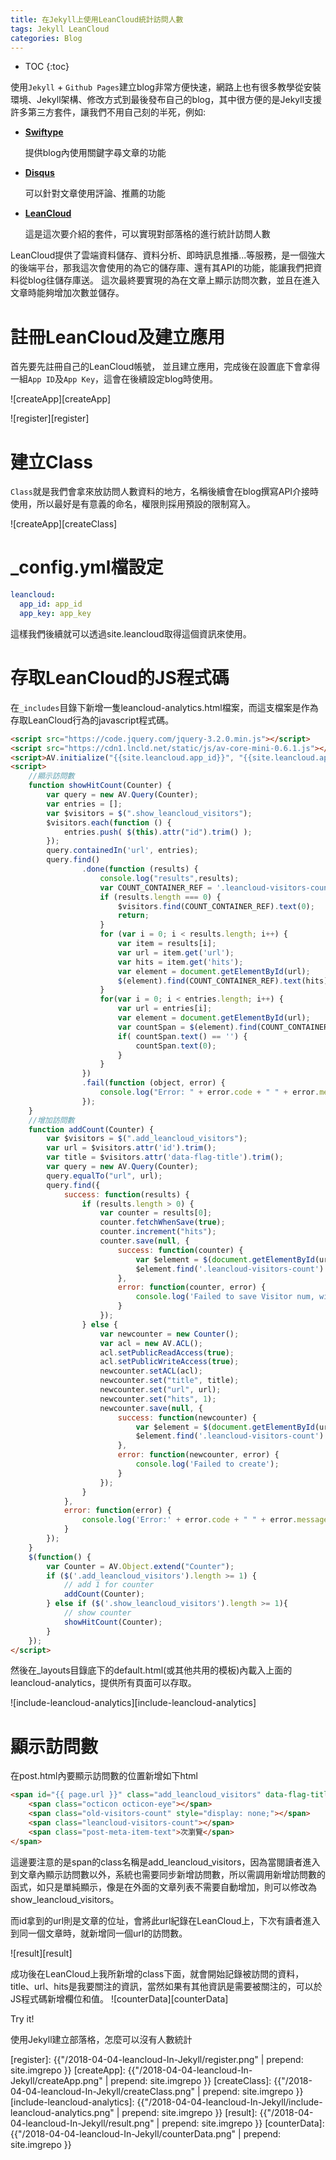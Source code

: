 ```yaml
---
title: 在Jekyll上使用LeanCloud統計訪問人數
tags: Jekyll LeanCloud
categories: Blog
---
```


* TOC 
{:toc}

使用`Jekyll` + `Github Pages`建立blog非常方便快速，網路上也有很多教學從安裝環境、Jekyll架構、修改方式到最後發布自己的blog，其中很方便的是Jekyll支援許多第三方套件，讓我們不用自己刻的半死，例如:

- **[Swiftype]**

    提供blog內使用關鍵字尋文章的功能

- **[Disqus]**

    可以針對文章使用評論、推薦的功能

- **[LeanCloud]**

    這是這次要介紹的套件，可以實現對部落格的進行統計訪問人數


LeanCloud提供了雲端資料儲存、資料分析、即時訊息推播...等服務，是一個強大的後端平台，那我這次會使用的為它的儲存庫、還有其API的功能，能讓我們把資料從blog往儲存庫送。
這次最終要實現的為在文章上顯示訪問次數，並且在進入文章時能夠增加次數並儲存。

# 註冊LeanCloud及建立應用
首先要先註冊自己的LeanCloud帳號， 並且建立應用，完成後在設置底下會拿得一組`App ID`及`App Key`，這會在後續設定blog時使用。

![createApp][createApp]

![register][register]

# 建立Class
`Class`就是我們會拿來放訪問人數資料的地方，名稱後續會在blog撰寫API介接時使用，所以最好是有意義的命名，權限則採用預設的限制寫入。

![createApp][createClass]

# _config.yml檔設定

~~~yml
leancloud:
  app_id: app_id
  app_key: app_key
~~~

這樣我們後續就可以透過site.leancloud取得這個資訊來使用。


# 存取LeanCloud的JS程式碼
在`_includes`目錄下新增一隻leancloud-analytics.html檔案，而這支檔案是作為存取LeanCloud行為的javascript程式碼。

~~~html
<script src="https://code.jquery.com/jquery-3.2.0.min.js"></script>
<script src="https://cdn1.lncld.net/static/js/av-core-mini-0.6.1.js"></script>
<script>AV.initialize("{{site.leancloud.app_id}}", "{{site.leancloud.app_key}}");</script>
<script>
    //顯示訪問數
    function showHitCount(Counter) {
        var query = new AV.Query(Counter);
        var entries = [];
        var $visitors = $(".show_leancloud_visitors");
        $visitors.each(function () {
            entries.push( $(this).attr("id").trim() );
        });
        query.containedIn('url', entries);
        query.find()
                .done(function (results) {
                    console.log("results",results);
                    var COUNT_CONTAINER_REF = '.leancloud-visitors-count';
                    if (results.length === 0) {
                        $visitors.find(COUNT_CONTAINER_REF).text(0);
                        return;
                    }
                    for (var i = 0; i < results.length; i++) {
                        var item = results[i];
                        var url = item.get('url');
                        var hits = item.get('hits');
                        var element = document.getElementById(url);
                        $(element).find(COUNT_CONTAINER_REF).text(hits);
                    }
                    for(var i = 0; i < entries.length; i++) {
                        var url = entries[i];
                        var element = document.getElementById(url);
                        var countSpan = $(element).find(COUNT_CONTAINER_REF);
                        if( countSpan.text() == '') {
                            countSpan.text(0);
                        }
                    }
                })
                .fail(function (object, error) {
                    console.log("Error: " + error.code + " " + error.message);
                });
    }
    //增加訪問數
    function addCount(Counter) {
        var $visitors = $(".add_leancloud_visitors");
        var url = $visitors.attr('id').trim();
        var title = $visitors.attr('data-flag-title').trim();
        var query = new AV.Query(Counter);
        query.equalTo("url", url);
        query.find({
            success: function(results) {
                if (results.length > 0) {
                    var counter = results[0];
                    counter.fetchWhenSave(true);
                    counter.increment("hits");
                    counter.save(null, {
                        success: function(counter) {
                            var $element = $(document.getElementById(url));
                            $element.find('.leancloud-visitors-count').text(counter.get('hits'));
                        },
                        error: function(counter, error) {
                            console.log('Failed to save Visitor num, with error message: ' + error.message);
                        }
                    });
                } else {
                    var newcounter = new Counter();
                    var acl = new AV.ACL();
                    acl.setPublicReadAccess(true);
                    acl.setPublicWriteAccess(true);
                    newcounter.setACL(acl);
                    newcounter.set("title", title);
                    newcounter.set("url", url);
                    newcounter.set("hits", 1);
                    newcounter.save(null, {
                        success: function(newcounter) {
                            var $element = $(document.getElementById(url));
                            $element.find('.leancloud-visitors-count').text(newcounter.get('hits'));
                        },
                        error: function(newcounter, error) {
                            console.log('Failed to create');
                        }
                    });
                }
            },
            error: function(error) {
                console.log('Error:' + error.code + " " + error.message);
            }
        });
    }
    $(function() {
        var Counter = AV.Object.extend("Counter");
        if ($('.add_leancloud_visitors').length >= 1) {
            // add 1 for counter
            addCount(Counter);
        } else if ($('.show_leancloud_visitors').length >= 1){
            // show counter
            showHitCount(Counter);
        }
    });
</script>
~~~

然後在_layouts目錄底下的default.html(或其他共用的模板)內載入上面的leancloud-analytics，提供所有頁面可以存取。

![include-leancloud-analytics][include-leancloud-analytics]

# 顯示訪問數

在post.html內要顯示訪問數的位置新增如下html

~~~html
<span id="{{ page.url }}" class="add_leancloud_visitors" data-flag-title="{{ page.title }}">
    <span class="octicon octicon-eye"></span>
    <span class="old-visitors-count" style="display: none;"></span>
    <span class="leancloud-visitors-count"></span>
    <span class="post-meta-item-text">次瀏覽</span>
</span>
~~~

這邊要注意的是span的class名稱是add_leancloud_visitors，因為當閱讀者進入到文章內顯示訪問數以外，系統也需要同步新增訪問數，所以需調用新增訪問數的函式，如只是單純顯示，像是在外面的文章列表不需要自動增加，則可以修改為show_leancloud_visitors。

而id拿到的url則是文章的位址，會將此url紀錄在LeanCloud上，下次有讀者進入到同一個文章時，就新增同一個url的訪問數。

![result][result]

成功後在LeanCloud上我所新增的class下面，就會開始記錄被訪問的資料，title、url、hits是我要關注的資訊，當然如果有其他資訊是需要被關注的，可以於JS程式碼新增欄位和值。
![counterData][counterData]

Try it!

使用Jekyll建立部落格，怎麼可以沒有人數統計


[Swiftype]: https://swiftype.com/
[Disqus]: https://disqus.com/
[LeanCloud]: https://leancloud.cn/

[register]: {{"/2018-04-04-leancloud-In-Jekyll/register.png" | prepend: site.imgrepo }}
[createApp]: {{"/2018-04-04-leancloud-In-Jekyll/createApp.png" | prepend: site.imgrepo }}
[createClass]: {{"/2018-04-04-leancloud-In-Jekyll/createClass.png" | prepend: site.imgrepo }}
[include-leancloud-analytics]: {{"/2018-04-04-leancloud-In-Jekyll/include-leancloud-analytics.png" | prepend: site.imgrepo }}
[result]: {{"/2018-04-04-leancloud-In-Jekyll/result.png" | prepend: site.imgrepo }}
[counterData]: {{"/2018-04-04-leancloud-In-Jekyll/counterData.png" | prepend: site.imgrepo }}